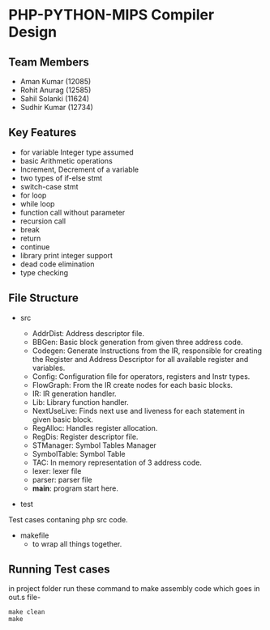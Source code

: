 # PHP-PYTHON-MIPS Compiler Design

## Team Members
- Aman Kumar (12085)
- Rohit Anurag (12585)
- Sahil Solanki (11624)
- Sudhir Kumar (12734)

## Key Features
- for variable Integer type assumed 
- basic Arithmetic operations
- Increment, Decrement of a variable 
- two types of if-else stmt
- switch-case stmt
- for loop
- while loop
- function call without parameter
- recursion call
- break
- return
- continue
- library print integer support
- dead code elimination
- type checking

## File Structure
- src
    - AddrDist: Address descriptor file.
    - BBGen: Basic block generation from given three address code.
    - Codegen: Generate Instructions from the IR, responsible for creating the Register and Address Descriptor for all available register and variables.
    - Config: Configuration file for operators, registers and Instr types.
    - FlowGraph: From the IR create nodes for each basic blocks.
    - IR: IR generation handler.
    - Lib: Library function handler.
    - NextUseLive: Finds next use and liveness for each statement in given basic block.
    - RegAlloc: Handles register allocation.
    - RegDis: Register descriptor file.
    - STManager: Symbol Tables Manager
    - SymbolTable: Symbol Table
    - TAC: In memory representation of 3 address code.
    - lexer: lexer file
    - parser: parser file
    - __main__: program start here.

- test

Test cases contaning php src code.


- makefile
    - to wrap all things together.

## Running Test cases

   in project folder run these command to make assembly code which goes in out.s file-

    make clean
    make
